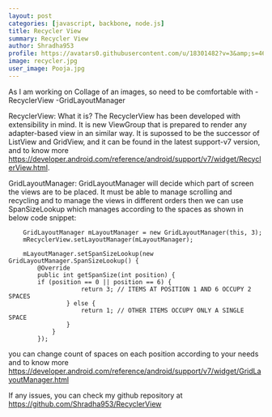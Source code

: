 ```yaml
---
layout: post
categories: [javascript, backbone, node.js]
title: Recycler View
summary: Recycler View
author: Shradha953
profile: https://avatars0.githubusercontent.com/u/18301482?v=3&amp;s=460
image: recycler.jpg
user_image: Pooja.jpg
---
```


As I am working on Collage of an images, so need to be comfortable with
-RecyclerView
-GridLayoutManager

RecyclerView: What it is?
The RecyclerView has been developed with extensibility in mind. It is new ViewGroup that is prepared to render any adapter-based view in an similar way. It is supossed to be the successor of ListView and GridView, and it can be found in the latest support-v7 version, and to know more https://developer.android.com/reference/android/support/v7/widget/RecyclerView.html.

GridLayoutManager:
GridLayoutManager will decide which part of screen the views are to be placed. It must be able to manage scrolling and recycling and to manage the views in different orders then we can use SpanSizeLookup which manages according to the spaces as shown in below code snippet:


````````
	GridLayoutManager mLayoutManager = new GridLayoutManager(this, 3);
	mRecyclerView.setLayoutManager(mLayoutManager);

	mLayoutManager.setSpanSizeLookup(new GridLayoutManager.SpanSizeLookup() {
        @Override
        public int getSpanSize(int position) {
		if (position == 0 || position == 6) {
                    return 3; // ITEMS AT POSITION 1 AND 6 OCCUPY 2 SPACES
                } else {
                    return 1; // OTHER ITEMS OCCUPY ONLY A SINGLE SPACE
                }
            }
        });

````````

you can change count of spaces on each position according to your needs and to know more https://developer.android.com/reference/android/support/v7/widget/GridLayoutManager.html

If any issues, you can check my github repository at https://github.com/Shradha953/RecyclerView


